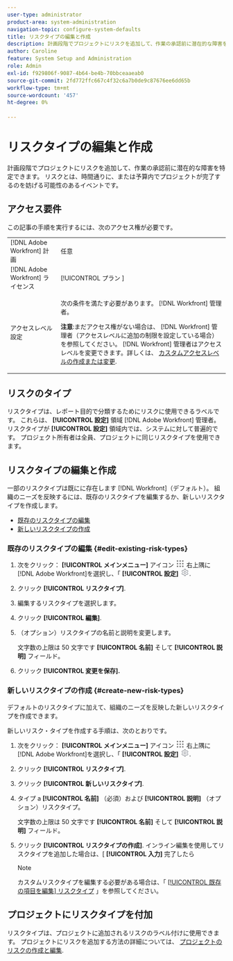 ```yaml
---
user-type: administrator
product-area: system-administration
navigation-topic: configure-system-defaults
title: リスクタイプの編集と作成
description: 計画段階でプロジェクトにリスクを追加して、作業の承認前に潜在的な障害を特定できます。 リスクとは、時間通りに、または予算内でプロジェクトが完了するのを妨げる可能性のあるイベントです。
author: Caroline
feature: System Setup and Administration
role: Admin
exl-id: f929806f-9087-4b64-be4b-70bbceaaeab0
source-git-commit: 2fd772ffc667c4f32c6a7b0de9c87676ee6dd65b
workflow-type: tm+mt
source-wordcount: '457'
ht-degree: 0%

---
```


# リスクタイプの編集と作成

<!--DON'T DELETE, DRAFT OR HIDE THIS ARTICLE. IT IS LINKED TO THE PRODUCT, THROUGH THE CONTEXT SENSITIVE HELP LINKS.-->

計画段階でプロジェクトにリスクを追加して、作業の承認前に潜在的な障害を特定できます。 リスクとは、時間通りに、または予算内でプロジェクトが完了するのを妨げる可能性のあるイベントです。

## アクセス要件

この記事の手順を実行するには、次のアクセス権が必要です。

<table style="table-layout:auto"> 
 <col> 
 <col> 
 <tbody> 
  <tr> 
   <td role="rowheader">[!DNL Adobe Workfront] 計画</td> 
   <td>任意</td> 
  </tr> 
  <tr> 
   <td role="rowheader">[!DNL Adobe Workfront] ライセンス</td> 
   <td>[!UICONTROL プラン ]</td> 
  </tr> 
  <tr> 
   <td role="rowheader">アクセスレベル設定</td> 
   <td> <p>次の条件を満たす必要があります。 [!DNL Workfront] 管理者。</p> <p><b>注意</b>:まだアクセス権がない場合は、 [!DNL Workfront] 管理者（アクセスレベルに追加の制限を設定している場合） を参照してください。 [!DNL Workfront] 管理者はアクセスレベルを変更できます。詳しくは、 <a href="../../../administration-and-setup/add-users/configure-and-grant-access/create-modify-access-levels.md" class="MCXref xref">カスタムアクセスレベルの作成または変更</a>.</p> </td> 
  </tr> 
 </tbody> 
</table>

## リスクのタイプ

リスクタイプは、レポート目的で分類するためにリスクに使用できるラベルです。 これらは、 **[!UICONTROL 設定]** 領域 [!DNL Adobe Workfront] 管理者。 リスクタイプが **[!UICONTROL 設定]** 領域内では、システムに対して普遍的です。 プロジェクト所有者は全員、プロジェクトに同じリスクタイプを使用できます。

## リスクタイプの編集と作成

一部のリスクタイプは既にに存在します [!DNL Workfront]（デフォルト）。 組織のニーズを反映するには、既存のリスクタイプを編集するか、新しいリスクタイプを作成します。

* [既存のリスクタイプの編集](#edit-existing-risk-types)
* [新しいリスクタイプの作成](#create-new-risk-types)

### 既存のリスクタイプの編集 {#edit-existing-risk-types}

1. 次をクリック： **[!UICONTROL メインメニュー]** アイコン ![](assets/main-menu-icon.png) 右上隅に [!DNL Adobe Workfront]を選択し、「 **[!UICONTROL 設定]** ![](assets/gear-icon-settings.png).

1. クリック **[!UICONTROL リスクタイプ]**.
1. 編集するリスクタイプを選択します。
1. クリック **[!UICONTROL 編集]**.
1. （オプション）リスクタイプの名前と説明を変更します。

   文字数の上限は 50 文字です **[!UICONTROL 名前]** そして **[!UICONTROL 説明]** フィールド。

1. クリック **[!UICONTROL 変更を保存].**

### 新しいリスクタイプの作成 {#create-new-risk-types}

デフォルトのリスクタイプに加えて、組織のニーズを反映した新しいリスクタイプを作成できます。

新しいリスク・タイプを作成する手順は、次のとおりです。

1. 次をクリック： **[!UICONTROL メインメニュー]** アイコン ![](assets/main-menu-icon.png) 右上隅に [!DNL Adobe Workfront]を選択し、「 **[!UICONTROL 設定]** ![](assets/gear-icon-settings.png).

1. クリック **[!UICONTROL リスクタイプ]**.
1. クリック **[!UICONTROL 新しいリスクタイプ]**.
1. タイプ a **[!UICONTROL 名前]** （必須）および **[!UICONTROL 説明]** （オプション）リスクタイプ。

   文字数の上限は 50 文字です **[!UICONTROL 名前]** そして **[!UICONTROL 説明]** フィールド。

1. クリック **[!UICONTROL リスクタイプの作成]**. インライン編集を使用してリスクタイプを追加した場合は、[ **[!UICONTROL 入力]** 完了したら

   >[!NOTE]
   >
   >カスタムリスクタイプを編集する必要がある場合は、「 [[!UICONTROL 既存の項目を編集] リスクタイプ](#edit-existing-risk-types) 」を参照してください。

## プロジェクトにリスクタイプを付加

リスクタイプは、プロジェクトに追加されるリスクのラベル付けに使用できます。 プロジェクトにリスクを追加する方法の詳細については、 [プロジェクトのリスクの作成と編集](../../../manage-work/projects/define-a-business-case/create-edit-risks-on-projects.md).
